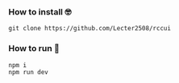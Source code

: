 ### How to install 🤓

```code
git clone https://github.com/Lecter2508/rccui
```

### How to run 👾
```code
npm i
npm run dev
```